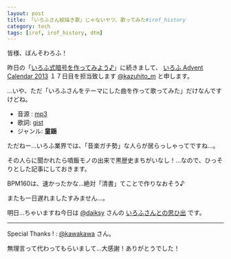 ```yaml
---
layout: post
title: 「いろふさん絵描き歌」じゃないヤツ、歌ってみた#irof_history
category: tech
tags: [irof, irof_history, dtm]
---
```


皆様、ぼんそわろふ！

昨日の「[いろふ式暗号を作ってみよう♪](http://kawakawa2000.jugem.jp/?eid=58)」に続きまして、
[いろふ Advent Calendar 2013](https://atnd.org/events/44814) １７日目を担当致します [@kazuhito_m](https://twitter.com/kazuhito_m) と申します。

…いや、ただ「いろふさんをテーマにした曲を作って歌ってみた」だけなんですけどね。

- 音源 : [mp3](https://www.dropbox.com/s/m9fk1akcnxiuxfi/irofuta.mp3)
- 歌詞: [gist](https://gist.github.com/kazuhito-m/8010872)
- ジャンル: __童謡__

ただねー…いろふ業界では、「音楽ガチ勢」な人らが居らっしゃってですね…。

その人らに聞かれたら噴飯モノの出来で黒歴史まちがいなし！…なので、ひっそりとした記事にしておきます。

BPM160は、速かったかな…絶対「清書」てことで作りなおそう♪

またも一日遅れましたすみません…。

明日…ちゃいますね今日は [@daiksy](https://twitter.com/daiksy) さんの [いろふさんとの思ひ出](http://daiksy.blogspot.jp/2013/12/blog-post_18.html) です。

---

Special Thanks ! : [@kawakawa](https://twitter.com/kawakawa) さん。

無理言って代わってもらいまして…大感謝！ありがとうでした！
